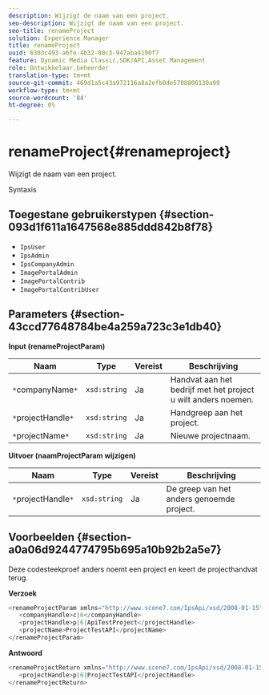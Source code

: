 ```yaml
---
description: Wijzigt de naam van een project.
seo-description: Wijzigt de naam van een project.
seo-title: renameProject
solution: Experience Manager
title: renameProject
uuid: 6303c493-a6fe-4b32-80c3-947aba4190f7
feature: Dynamic Media Classic,SDK/API,Asset Management
role: Ontwikkelaar,beheerder
translation-type: tm+mt
source-git-commit: 469d1a5c43a972116a8a2efb0de5708800130a99
workflow-type: tm+mt
source-wordcount: '84'
ht-degree: 0%

---
```



# renameProject{#renameproject}

Wijzigt de naam van een project.

Syntaxis

## Toegestane gebruikerstypen {#section-093d1f611a1647568e885ddd842b8f78}

* `IpsUser`
* `IpsAdmin`
* `IpsCompanyAdmin`
* `ImagePortalAdmin`
* `ImagePortalContrib`
* `ImagePortalContribUser`

## Parameters {#section-43ccd77648784be4a259a723c3e1db40}

**Input (renameProjectParam)**

| Naam | Type | Vereist | Beschrijving |
|---|---|---|---|
| `*`companyName`*` | `xsd:string` | Ja | Handvat aan het bedrijf met het project u wilt anders noemen. |
| `*`projectHandle`*` | `xsd:string` | Ja | Handgreep aan het project. |
| `*`projectName`*` | `xsd:string` | Ja | Nieuwe projectnaam. |

**Uitvoer (naamProjectParam wijzigen)**

| Naam | Type | Vereist | Beschrijving |
|---|---|---|---|
| `*`projectHandle`*` | `xsd:string` | Ja | De greep van het anders genoemde project. |

## Voorbeelden {#section-a0a06d9244774795b695a10b92b2a5e7}

Deze codesteekproef anders noemt een project en keert de projecthandvat terug.

**Verzoek**

```java
<renameProjectParam xmlns="http://www.scene7.com/IpsApi/xsd/2008-01-15">
   <companyHandle>c|6</companyHandle>
   <projectHandle>p|6|ApiTestProject</projectHandle>
   <projectName>ProjectTestAPI</projectName>
</renameProjectParam>
```

**Antwoord**

```java
<renameProjectReturn xmlns="http://www.scene7.com/IpsApi/xsd/2008-01-15">
   <projectHandle>p|6|ProjectTestAPI</projectHandle>
</renameProjectReturn>
```

